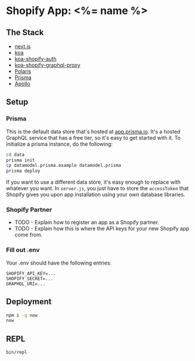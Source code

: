 # Shopify App: <%= name %>

## The Stack

* [next.js](https://github.com/zeit/next.js)
* [koa](https://github.com/koajs/koa)
* [koa-shopify-auth](https://github.com/Shopify/quilt/tree/master/packages/koa-shopify-auth)
* [koa-shopify-graphql-proxy](https://github.com/Shopify/quilt/tree/master/packages/koa-shopify-graphql-proxy)
* [Polaris](https://polaris.shopify.com/)
* [Prisma](https://www.prisma.io/)
* [Apollo](https://www.apollographql.com/client)

## Setup

### Prisma

This is the default data store that's hosted at [app.prisma.io](https://app.prisma.io/).
It's a hosted GraphQL service that has a free tier, so it's easy to get started with it.
To initialize a prisma instance, do the following:

```sh
cd data
prisma init
cp datamodel.prisma.example datamodel.prisma
prisma deploy
```

If you want to use a different data store, it's easy enough to replace with whatever you
want.  In `server.js`, you just have to store the `accessToken` that Shopify gives you
upon app installation using your own database libraries.

### Shopify Partner

* TODO - Explain how to register an app as a Shopify partner.
* TODO - Explain how this is where the API keys for your new Shopify app come from.


### Fill out .env

Your .env should have the following entries:

```
SHOPIFY_API_KEY=...
SHOPIFY_SECRET=...
GRAPHQL_URI=...
```

## Deployment

```sh
npm i -g now
now
```

## REPL

```sh
bin/repl
```
